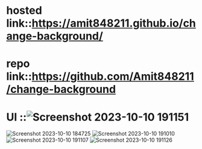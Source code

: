 # hosted link::https://amit848211.github.io/change-background/
# repo link::https://github.com/Amit848211/change-background
# UI ::![Screenshot 2023-10-10 191151](https://github.com/Amit848211/change-background/assets/111532901/bfef767e-fd01-4f75-9306-546aff64271f)
![Screenshot 2023-10-10 184725](https://github.com/Amit848211/change-background/assets/111532901/aac62223-2199-4dbe-9301-d5d93a355008)
![Screenshot 2023-10-10 191010](https://github.com/Amit848211/change-background/assets/111532901/55742448-977c-4619-bd85-dd6c039aea2e)
![Screenshot 2023-10-10 191107](https://github.com/Amit848211/change-background/assets/111532901/4e688042-bfa0-4bc7-9e57-bc7557e993db)
![Screenshot 2023-10-10 191126](https://github.com/Amit848211/change-background/assets/111532901/93b5a210-86fb-4da7-bcb2-97dfdf29d405)

